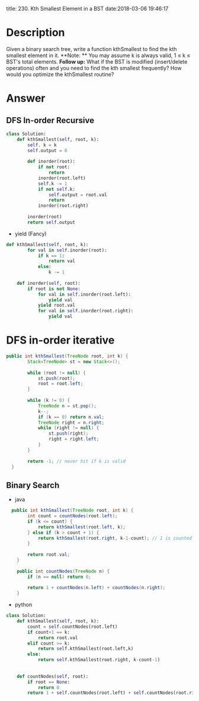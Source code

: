 title: 230. Kth Smallest Element in a BST
date:2018-03-06 19:46:17

# Description
Given a binary search tree, write a function kthSmallest to find the kth smallest element in it.
**Note: **
You may assume k is always valid, 1 ≤ k ≤ BST's total elements.
**Follow up:**
What if the BST is modified (insert/delete operations) often and you need to find the kth smallest frequently? How would you optimize the kthSmallest routine?

# Answer
## DFS In-order Recursive
```python
class Solution:
    def kthSmallest(self, root, k):
        self. k = k
        self.output = 0
        
        def inorder(root):
            if not root:
                return
            inorder(root.left)
            self.k -= 1
            if not self.k:
                self.output = root.val
                return
            inorder(root.right)
        
        inorder(root)
        return self.output
```

- yield (Fancy)
```python
def kthSmallest(self, root, k):
        for val in self.inorder(root):
            if k == 1:
                return val
            else:
                k -= 1
        
    def inorder(self, root):
        if root is not None:
            for val in self.inorder(root.left):
                yield val
            yield root.val
            for val in self.inorder(root.right):
                yield val
```
# **DFS in-order iterative**
```java
public int kthSmallest(TreeNode root, int k) {
        Stack<TreeNode> st = new Stack<>();
        
        while (root != null) {
            st.push(root);
            root = root.left;
        }
            
        while (k != 0) {
            TreeNode n = st.pop();
            k--;
            if (k == 0) return n.val;
            TreeNode right = n.right;
            while (right != null) {
                st.push(right);
                right = right.left;
            }
        }
        
        return -1; // never hit if k is valid
  }
```

## Binary Search
- java
```java
  public int kthSmallest(TreeNode root, int k) {
        int count = countNodes(root.left);
        if (k <= count) {
            return kthSmallest(root.left, k);
        } else if (k > count + 1) {
            return kthSmallest(root.right, k-1-count); // 1 is counted as current node
        }
        
        return root.val;
    }
    
    public int countNodes(TreeNode n) {
        if (n == null) return 0;
        
        return 1 + countNodes(n.left) + countNodes(n.right);
    }
```
- python
```python
class Solution:
    def kthSmallest(self, root, k):
        count = self.countNodes(root.left)
        if count+1 == k:
            return root.val
        elif count >= k:
            return self.kthSmallest(root.left,k)
        else:
            return self.kthSmallest(root.right, k-count-1)     
        
        
    def countNodes(self, root):
        if root == None:
            return 0
        return 1 + self.countNodes(root.left) + self.countNodes(root.right)
```